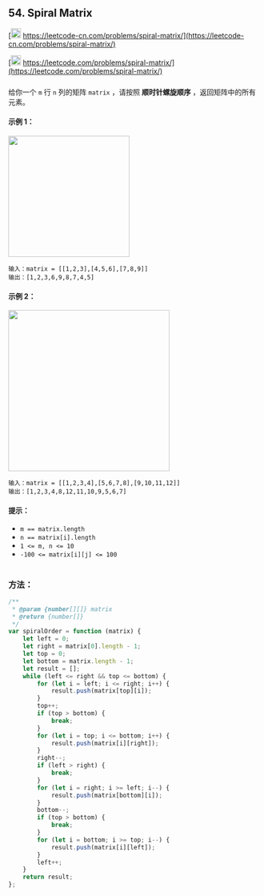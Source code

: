 ## 54. Spiral Matrix

[<img src="https://static.leetcode-cn.com/cn-mono-assets/production/assets/logo-dark-cn.c42314a8.svg" height="20" /> https://leetcode-cn.com/problems/spiral-matrix/](https://leetcode-cn.com/problems/spiral-matrix/)

[<img src="https://assets.leetcode.com/static_assets/public/webpack_bundles/images/logo-dark.e99485d9b.svg" height="20"/> https://leetcode.com/problems/spiral-matrix/](https://leetcode.com/problems/spiral-matrix/)

###

给你一个 `m` 行 `n` 列的矩阵 `matrix` ，请按照 **顺时针螺旋顺序** ，返回矩阵中的所有元素。

#### 示例 1：

<img src="https://assets.leetcode.com/uploads/2020/11/13/spiral1.jpg" width="242" />

```
输入：matrix = [[1,2,3],[4,5,6],[7,8,9]]
输出：[1,2,3,6,9,8,7,4,5]
```

#### 示例 2：

<img src="https://assets.leetcode.com/uploads/2020/11/13/spiral.jpg" width="322" />

```
输入：matrix = [[1,2,3,4],[5,6,7,8],[9,10,11,12]]
输出：[1,2,3,4,8,12,11,10,9,5,6,7]
```

#### 提示：

-   `m == matrix.length`
-   `n == matrix[i].length`
-   `1 <= m, n <= 10`
-   `-100 <= matrix[i][j] <= 100`

#

### 方法：

```js
/**
 * @param {number[][]} matrix
 * @return {number[]}
 */
var spiralOrder = function (matrix) {
    let left = 0;
    let right = matrix[0].length - 1;
    let top = 0;
    let bottom = matrix.length - 1;
    let result = [];
    while (left <= right && top <= bottom) {
        for (let i = left; i <= right; i++) {
            result.push(matrix[top][i]);
        }
        top++;
        if (top > bottom) {
            break;
        }
        for (let i = top; i <= bottom; i++) {
            result.push(matrix[i][right]);
        }
        right--;
        if (left > right) {
            break;
        }
        for (let i = right; i >= left; i--) {
            result.push(matrix[bottom][i]);
        }
        bottom--;
        if (top > bottom) {
            break;
        }
        for (let i = bottom; i >= top; i--) {
            result.push(matrix[i][left]);
        }
        left++;
    }
    return result;
};
```
